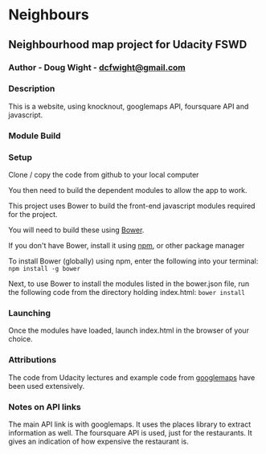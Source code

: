 Neighbours
 ==========
## Neighbourhood map project for Udacity FSWD
### Author - Doug Wight - dcfwight@gmail.com

### Description
This is a website, using knocknout, googlemaps API, foursquare API and javascript.

### Module Build



### Setup
Clone / copy the code from github to your local computer

You then need to build the dependent modules to allow the app to work.

This project uses Bower to build the front-end javascript modules required for
the project.

You will need to build these using [Bower](https://bower.io/).

If you don't have Bower, install it using [npm](https://www.npmjs.com/), or other package manager

To install Bower (globally) using npm, enter the following into your terminal:
`npm install -g bower`

Next, to use Bower to install the modules listed in the bower.json file, run the following code from
the directory holding index.html:
`bower install`


### Launching
Once the modules have loaded, launch index.html in the browser of your choice.


### Attributions
The code from Udacity lectures and example code from [googlemaps](https://developers.google.com/maps/) have been used extensively.

### Notes on API links
The main API link is with googlemaps. It uses the places library to extract information as well.
The foursquare API is used, just for the restaurants. It gives an indication of how expensive the restaurant is.



